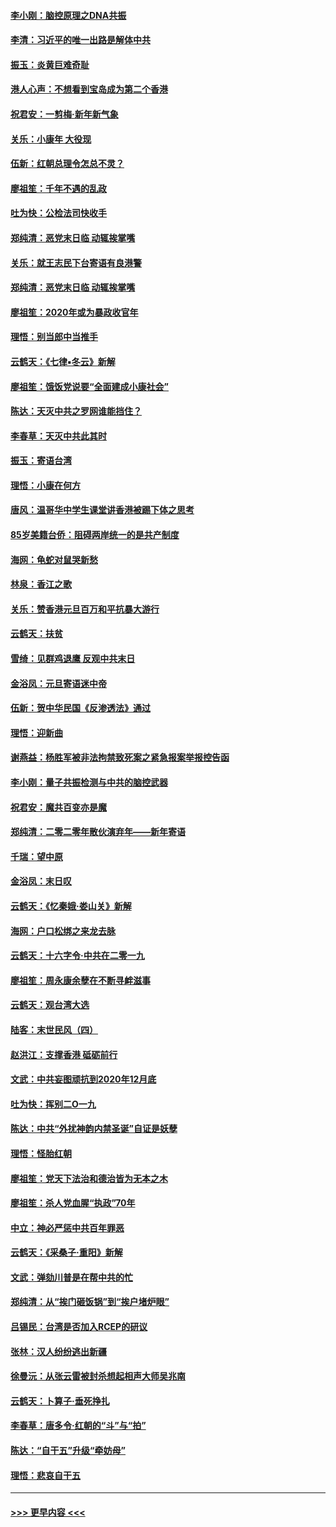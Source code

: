 #### [李小刚：脑控原理之DNA共振](../pages/nsc993/n11780962.md?t=01101955) 
#### [李清：习近平的唯一出路是解体中共](../pages/nsc993/n11780866.md?t=01101955) 
#### [振玉：炎黄巨难奇耻](../pages/nsc993/n11779632.md?t=01101955) 
#### [港人心声：不想看到宝岛成为第二个香港](../pages/nsc993/n11778817.md?t=01101955) 
#### [祝君安：一剪梅‧新年新气象](../pages/nsc993/n11776340.md?t=01101955) 
#### [关乐：小康年 大役现](../pages/nsc993/n11774213.md?t=01101955) 
#### [伍新：红朝总理令怎总不灵？](../pages/nsc993/n11770813.md?t=01101955) 
#### [廖祖笙：千年不遇的乱政](../pages/nsc993/n11770373.md?t=01101955) 
#### [吐为快：公检法司快收手](../pages/nsc993/n11770359.md?t=01101955) 
#### [郑纯清：恶党末日临 动辄挨掌嘴](../pages/nsc993/n11769912.md?t=01101955) 
#### [关乐：就王志民下台寄语有良港警](../pages/nsc993/n11769903.md?t=01101955) 
#### [郑纯清：恶党末日临 动辄挨掌嘴](../pages/nsc993/n11769356.md?t=01101955) 
#### [廖祖笙：2020年或为暴政收官年](../pages/nsc993/n11768216.md?t=01101955) 
#### [理悟：别当郎中当推手](../pages/nsc993/n11768243.md?t=01101955) 
#### [云鹤天：《七律▪冬云》新解](../pages/nsc993/n11768204.md?t=01101955) 
#### [廖祖笙：饿饭党说要“全面建成小康社会”](../pages/nsc993/n11767482.md?t=01101955) 
#### [陈达：天灭中共之罗网谁能挡住？](../pages/nsc993/n11767465.md?t=01101955) 
#### [李春草：天灭中共此其时](../pages/nsc993/n11767452.md?t=01101955) 
#### [振玉：寄语台湾](../pages/nsc993/n11767432.md?t=01101955) 
#### [理悟：小康在何方](../pages/nsc993/n11767394.md?t=01101955) 
#### [唐风：温哥华中学生课堂讲香港被踢下体之思考](../pages/nsc993/n11766848.md?t=01101955) 
#### [85岁美籍台侨：阻碍两岸统一的是共产制度](../pages/nsc993/n11765043.md?t=01101955) 
#### [海网：龟蛇对鼠哭新愁](../pages/nsc993/n11764895.md?t=01101955) 
#### [林泉：香江之歌](../pages/nsc993/n11764415.md?t=01101955) 
#### [关乐：赞香港元旦百万和平抗暴大游行](../pages/nsc993/n11764382.md?t=01101955) 
#### [云鹤天：扶贫](../pages/nsc993/n11764245.md?t=01101955) 
#### [雪绮：见群鸡退鹰  反观中共末日](../pages/nsc993/n11762112.md?t=01101955) 
#### [金浴凤：元旦寄语迷中帝](../pages/nsc993/n11761788.md?t=01101955) 
#### [伍新：贺中华民国《反渗透法》通过](../pages/nsc993/n11761994.md?t=01101955) 
#### [理悟：迎新曲](../pages/nsc993/n11761152.md?t=01101955) 
#### [谢燕益：杨胜军被非法拘禁致死案之紧急报案举报控告函](../pages/nsc993/n11756134.md?t=01101955) 
#### [李小刚：量子共振检测与中共的脑控武器](../pages/nsc993/n11754518.md?t=01101955) 
#### [祝君安：魔共百变亦是魔](../pages/nsc993/n11754469.md?t=01101955) 
#### [郑纯清：二零二零年散伙演弃年——新年寄语](../pages/nsc993/n11754195.md?t=01101955) 
#### [千瑞：望中原](../pages/nsc993/n11754159.md?t=01101955) 
#### [金浴凤：末日叹](../pages/nsc993/n11752359.md?t=01101955) 
#### [云鹤天：《忆秦娥‧娄山关》新解](../pages/nsc993/n11752348.md?t=01101955) 
#### [海网：户口松绑之来龙去脉](../pages/nsc993/n11752328.md?t=01101955) 
#### [云鹤天：十六字令‧中共在二零一九](../pages/nsc993/n11752305.md?t=01101955) 
#### [廖祖笙：周永康余孽在不断寻衅滋事](../pages/nsc993/n11751013.md?t=01101955) 
#### [云鹤天：观台湾大选](../pages/nsc993/n11751007.md?t=01101955) 
#### [陆客：末世民风（四）](../pages/nsc993/n11749203.md?t=01101955) 
#### [赵洪江：支撑香港 砥砺前行](../pages/nsc993/n11748482.md?t=01101955) 
#### [文武：中共妄图顽抗到2020年12月底](../pages/nsc993/n11748446.md?t=01101955) 
#### [吐为快：挥别二O一九](../pages/nsc993/n11748411.md?t=01101955) 
#### [陈达：中共“外扰神韵内禁圣诞”自证是妖孽](../pages/nsc993/n11748226.md?t=01101955) 
#### [理悟：怪胎红朝](../pages/nsc993/n11748206.md?t=01101955) 
#### [廖祖笙：党天下法治和德治皆为无本之木](../pages/nsc993/n11748135.md?t=01101955) 
#### [廖祖笙：杀人党血腥“执政”70年](../pages/nsc993/n11745144.md?t=01101955) 
#### [中立：神必严惩中共百年罪恶](../pages/nsc993/n11744970.md?t=01101955) 
#### [云鹤天：《采桑子‧重阳》新解](../pages/nsc993/n11744948.md?t=01101955) 
#### [文武：弹劾川普是在帮中共的忙](../pages/nsc993/n11744758.md?t=01101955) 
#### [郑纯清：从“挨门砸饭锅”到“挨户堵炉眼”](../pages/nsc993/n11744745.md?t=01101955) 
#### [吕锡民：台湾是否加入RCEP的研议](../pages/nsc993/n11744701.md?t=01101955) 
#### [张林：汉人纷纷逃出新疆](../pages/nsc993/n11743530.md?t=01101955) 
#### [徐曼沅：从张云雷被封杀想起相声大师吴兆南](../pages/nsc993/n11741816.md?t=01101955) 
#### [云鹤天：卜算子‧垂死挣扎](../pages/nsc993/n11739956.md?t=01101955) 
#### [李春草：唐多令‧红朝的“斗”与“拍”](../pages/nsc993/n11739830.md?t=01101955) 
#### [陈达：“自干五”升级“牵妨母”](../pages/nsc993/n11739724.md?t=01101955) 
#### [理悟：悲哀自干五](../pages/nsc993/n11739547.md?t=01101955) 

----
#### [ >>> 更早内容 <<< ](../indexes/nsc993-earlier.md)
